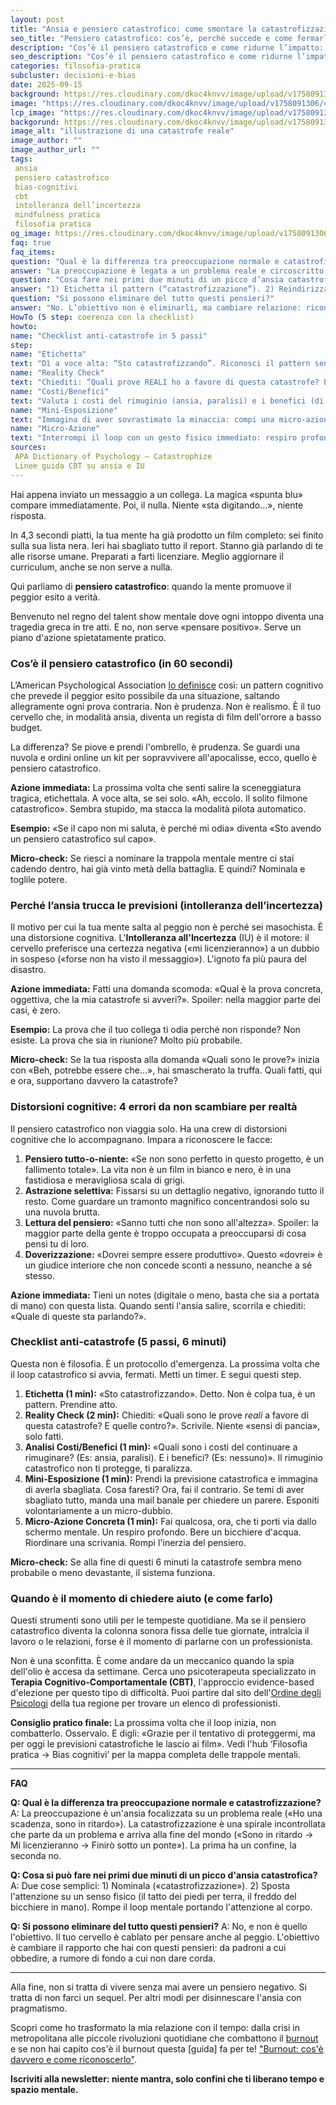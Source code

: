 ```yaml
---
layout: post
title: "Ansia e pensiero catastrofico: come smontare la catastrofizzazione (senza favole)"
seo_title: "Pensiero catastrofico: cos’è, perché succede e come fermarlo (CBT in 5 passi)"
description: "Cos’è il pensiero catastrofico e come ridurne l’impatto: definizione APA, intolleranza dell’incertezza e checklist anti-catastrofe in 5 passi basata su CBT."
seo_description: "Cos’è il pensiero catastrofico e come ridurne l’impatto: definizione APA, intolleranza dell’incertezza e checklist anti-catastrofe in 5 passi basata su CBT."
categories: filosofia-pratica
subcluster: decisioni-e-bias
date: 2025-09-15
background: https://res.cloudinary.com/dkoc4knvv/image/upload/v1758091305/catastrofe-600_yoozux.webp
image: "https://res.cloudinary.com/dkoc4knvv/image/upload/v1758091306/catastrofe-1920_c3vq8t.webp"
lcp_image: "https://res.cloudinary.com/dkoc4knvv/image/upload/v1758091306/catastrofe-1920_c3vq8t.webp"
backgorund: https://res.cloudinary.com/dkoc4knvv/image/upload/v1758091305/catastrofe-600_yoozux.webp
image_alt: "illustrazione di una catastrofe reale"
image_author: ""
image_author_url: ""
tags:
 ansia
 pensiero catastrofico
 bias-cognitivi
 cbt
 intolleranza dell’incertezza
 mindfulness pratica
 filosofia pratica
og_image: https://res.cloudinary.com/dkoc4knvv/image/upload/v1758091306/catastrofe-1920_c3vq8t.webp
faq: true
faq_items:
question: "Qual è la differenza tra preoccupazione normale e catastrofizzazione?"
answer: "La preoccupazione è legata a un problema reale e circoscritto; la catastrofizzazione è una spirale che dal problema arriva al peggior esito immaginabile."
question: "Cosa fare nei primi due minuti di un picco d’ansia catastrofica?"
answer: "1) Etichetta il pattern (“catastrofizzazione”). 2) Reindirizza l’attenzione al corpo (contatto dei piedi, temperatura del bicchiere)."
question: "Si possono eliminare del tutto questi pensieri?"
answer: "No. L’obiettivo non è eliminarli, ma cambiare relazione: riconoscerli, lasciarli scorrere e non alimentarli."
HowTo (5 step: coerenza con la checklist)
howto:
name: "Checklist anti-catastrofe in 5 passi"
step:
name: "Etichetta"
text: "Dì a voce alta: “Sto catastrofizzando”. Riconosci il pattern senza giudizio."
name: "Reality Check"
text: "Chiediti: “Quali prove REALI ho a favore di questa catastrofe? E quali contro?”. Scrivi i fatti."
name: "Costi/Benefici"
text: "Valuta i costi del rimuginio (ansia, paralisi) e i benefici (di solito nulli)."
name: "Mini-Esposizione"
text: "Immagina di aver sovrastimato la minaccia: compi una micro-azione che ti espone al dubbio in sicurezza."
name: "Micro-Azione"
text: "Interrompi il loop con un gesto fisico immediato: respiro profondo, bere acqua, riordinare."
sources:
 APA Dictionary of Psychology — Catastrophize
 Linee guida CBT su ansia e IU
---
```


Hai appena inviato un messaggio a un collega. La magica «spunta blu» compare immediatamente. Poi, il nulla. Niente «sta digitando…», niente risposta.

In 4,3 secondi piatti, la tua mente ha già prodotto un film completo: sei finito sulla sua lista nera. Ieri hai sbagliato tutto il report. Stanno già parlando di te alle risorse umane. Preparati a farti licenziare. Meglio aggiornare il curriculum, anche se non serve a nulla.

Qui parliamo di **pensiero catastrofico**: quando la mente promuove il peggior esito a verità.

Benvenuto nel regno del talent show mentale dove ogni intoppo diventa una tragedia greca in tre atti. E no, non serve «pensare positivo». Serve un piano d'azione spietatamente pratico.

### Cos’è il pensiero catastrofico (in 60 secondi)

L’American Psychological Association [lo definisce](https://dictionary.apa.org/catastrophize) così: un pattern cognitivo che prevede il peggior esito possibile da una situazione, saltando allegramente ogni prova contraria. Non è prudenza. Non è realismo. È il tuo cervello che, in modalità ansia, diventa un regista di film dell'orrore a basso budget.

La differenza? Se piove e prendi l'ombrello, è prudenza. Se guardi una nuvola e ordini online un kit per sopravvivere all'apocalisse, ecco, quello è pensiero catastrofico.

**Azione immediata:** La prossima volta che senti salire la sceneggiatura tragica, etichettala. A voce alta, se sei solo. «Ah, eccolo. Il solito filmone catastrofico». Sembra stupido, ma stacca la modalità pilota automatico.

**Esempio:** «Se il capo non mi saluta, è perché mi odia» diventa «Sto avendo un pensiero catastrofico sul capo».

**Micro-check:** Se riesci a nominare la trappola mentale mentre ci stai cadendo dentro, hai già vinto metà della battaglia. E quindi? Nominala e toglile potere.

### Perché l’ansia trucca le previsioni (intolleranza dell’incertezza)

Il motivo per cui la tua mente salta al peggio non è perché sei masochista. È una distorsione cognitiva. L'**Intolleranza all'Incertezza** (IU) è il motore: il cervello preferisce una certezza negativa («mi licenzieranno») a un dubbio in sospeso («forse non ha visto il messaggio»). L'ignoto fa più paura del disastro.

**Azione immediata:** Fatti una domanda scomoda: «Qual è la prova concreta, oggettiva, che la mia catastrofe si avveri?». Spoiler: nella maggior parte dei casi, è zero.

**Esempio:** La prova che il tuo collega ti odia perché non risponde? Non esiste. La prova che sia in riunione? Molto più probabile.

**Micro-check:** Se la tua risposta alla domanda «Quali sono le prove?» inizia con «Beh, potrebbe essere che…», hai smascherato la truffa. Quali fatti, qui e ora, supportano davvero la catastrofe?

### Distorsioni cognitive: 4 errori da non scambiare per realtà

Il pensiero catastrofico non viaggia solo. Ha una crew di distorsioni cognitive che lo accompagnano. Impara a riconoscere le facce:

1.  **Pensiero tutto-o-niente:** «Se non sono perfetto in questo progetto, è un fallimento totale». La vita non è un film in bianco e nero, è in una fastidiosa e meravigliosa scala di grigi.
2.  **Astrazione selettiva:** Fissarsi su un dettaglio negativo, ignorando tutto il resto. Come guardare un tramonto magnifico concentrandosi solo su una nuvola brutta.
3.  **Lettura del pensiero:** «Sanno tutti che non sono all'altezza». Spoiler: la maggior parte della gente è troppo occupata a preoccuparsi di cosa pensi tu di loro.
4.  **Doverizzazione:** «Dovrei sempre essere produttivo». Questo «dovrei» è un giudice interiore che non concede sconti a nessuno, neanche a sé stesso.

**Azione immediata:** Tieni un notes (digitale o meno, basta che sia a portata di mano) con questa lista. Quando senti l'ansia salire, scorrila e chiediti: «Quale di queste sta parlando?».

### Checklist anti-catastrofe (5 passi, 6 minuti)

Questa non è filosofia. È un protocollo d'emergenza. La prossima volta che il loop catastrofico si avvia, fermati. Metti un timer. E segui questi step.

1.  **Etichetta (1 min):** «Sto catastrofizzando». Detto. Non è colpa tua, è un pattern. Prendine atto.
2.  **Reality Check (2 min):** Chiediti: «Quali sono le prove *reali* a favore di questa catastrofe? E quelle contro?». Scrivile. Niente «sensi di pancia», solo fatti.
3.  **Analisi Costi/Benefici (1 min):** «Quali sono i costi del continuare a rimuginare? (Es: ansia, paralisi). E i benefici? (Es: nessuno)». Il rimuginio catastrofico non ti protegge, ti paralizza.
4.  **Mini-Esposizione (1 min):** Prendi la previsione catastrofica e immagina di averla sbagliata. Cosa faresti? Ora, fai il contrario. Se temi di aver sbagliato tutto, manda una mail banale per chiedere un parere. Esponiti volontariamente a un micro-dubbio.
5.  **Micro-Azione Concreta (1 min):** Fai qualcosa, ora, che ti porti via dallo schermo mentale. Un respiro profondo. Bere un bicchiere d'acqua. Riordinare una scrivania. Rompi l'inerzia del pensiero.

**Micro-check:** Se alla fine di questi 6 minuti la catastrofe sembra meno probabile o meno devastante, il sistema funziona.

### Quando è il momento di chiedere aiuto (e come farlo)

Questi strumenti sono utili per le tempeste quotidiane. Ma se il pensiero catastrofico diventa la colonna sonora fissa delle tue giornate, intralcia il lavoro o le relazioni, forse è il momento di parlarne con un professionista.

Non è una sconfitta. È come andare da un meccanico quando la spia dell'olio è accesa da settimane. Cerca uno psicoterapeuta specializzato in **Terapia Cognitivo-Comportamentale (CBT)**, l'approccio evidence-based d'elezione per questo tipo di difficoltà. Puoi partire dal sito dell'[Ordine degli Psicologi](https://www.psy.it/) della tua regione per trovare un elenco di professionisti.

**Consiglio pratico finale:** La prossima volta che il loop inizia, non combatterlo. Osservalo. E digli: «Grazie per il tentativo di proteggermi, ma per oggi le previsioni catastrofiche le lascio ai film». Vedi l'hub ‘Filosofia pratica → Bias cognitivi’ per la mappa completa delle trappole mentali.

---

**FAQ**

**Q: Qual è la differenza tra preoccupazione normale e catastrofizzazione?**
A: La preoccupazione è un'ansia focalizzata su un problema reale («Ho una scadenza, sono in ritardo»). La catastrofizzazione è una spirale incontrollata che parte da un problema e arriva alla fine del mondo («Sono in ritardo → Mi licenzieranno → Finirò sotto un ponte»). La prima ha un confine, la seconda no.

**Q: Cosa si può fare nei primi due minuti di un picco d'ansia catastrofica?**
A: Due cose semplici: 1) Nominala («catastrofizzazione»). 2) Sposta l'attenzione su un senso fisico (il tatto dei piedi per terra, il freddo del bicchiere in mano). Rompe il loop mentale portando l'attenzione al corpo.

**Q: Si possono eliminare del tutto questi pensieri?**
A: No, e non è quello l'obiettivo. Il tuo cervello è cablato per pensare anche al peggio. L'obiettivo è cambiare il rapporto che hai con questi pensieri: da padroni a cui obbedire, a rumore di fondo a cui non dare corda.

---

Alla fine, non si tratta di vivere senza mai avere un pensiero negativo. Si tratta di non farci un sequel. Per altri modi per disinnescare l'ansia con pragmatismo.

Scopri come ho trasformato la mia relazione con il tempo: dalla crisi
in metropolitana alle piccole rivoluzioni quotidiane che combattono il [burnout](https://messymind.it/burnout-e-lavoro/come-ho-smesso-di-inseguire-il-tempo/) e se non hai capito cos'è il burnout questa [guida] fa per te! ["Burnout: cos'è davvero e come riconoscerlo"](https://messymind.it/burnout-e-lavoro/burnout-e-segnali/).

**Iscriviti alla newsletter: niente mantra, solo confini che ti liberano tempo e spazio mentale.**